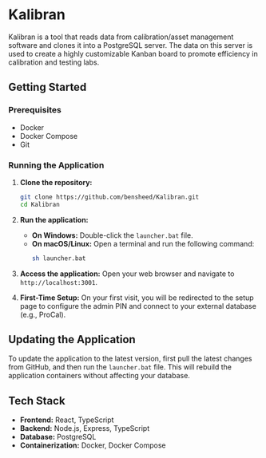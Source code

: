 # Kalibran

Kalibran is a tool that reads data from calibration/asset management software and clones it into a PostgreSQL server. The data on this server is used to create a highly customizable Kanban board to promote efficiency in calibration and testing labs.

## Getting Started

### Prerequisites

- Docker
- Docker Compose
- Git

### Running the Application

1. **Clone the repository:**
   ```bash
   git clone https://github.com/bensheed/Kalibran.git
   cd Kalibran
   ```

2. **Run the application:**
   - **On Windows:** Double-click the `launcher.bat` file.
   - **On macOS/Linux:** Open a terminal and run the following command:
     ```bash
     sh launcher.bat
     ```

3. **Access the application:**
   Open your web browser and navigate to `http://localhost:3001`.

4. **First-Time Setup:**
   On your first visit, you will be redirected to the setup page to configure the admin PIN and connect to your external database (e.g., ProCal).

## Updating the Application

To update the application to the latest version, first pull the latest changes from GitHub, and then run the `launcher.bat` file. This will rebuild the application containers without affecting your database.

## Tech Stack

- **Frontend:** React, TypeScript
- **Backend:** Node.js, Express, TypeScript
- **Database:** PostgreSQL
- **Containerization:** Docker, Docker Compose

